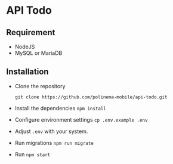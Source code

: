 # API Todo

## Requirement

- NodeJS
- MySQL or MariaDB

## Installation

- Clone the repository

  ```
  git clone https://github.com/polinema-mobile/api-todo.git
  ```

- Install the dependencies `npm install`
- Configure environment settings `cp .env.example .env`
- Adjust `.env` with your system.
- Run migrations `npm run migrate`
- Run `npm start`


